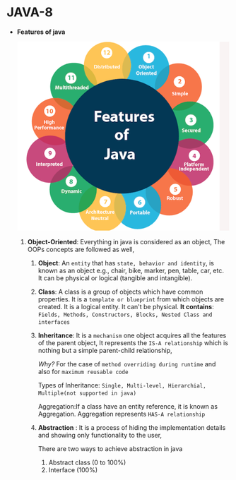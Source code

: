 # JAVA-8

- **Features of java**

    ![alt text](./images/JAVA-Features.PNG)
    
    1. **Object-Oriented**: Everything in java is considered as an object,
       The OOPs concepts are followed as well,
        1. **Object**: An `entity` that has `state, behavior and identity`, is known as an object e.g., chair, bike, marker, pen, table, car, etc. It can be physical or logical (tangible and intangible).
        2. **Class**: A class is a group of objects which have common properties. It is a `template or blueprint` from which objects are created. It is a logical entity. It can't be physical.
        **It contains**: `Fields, Methods, Constructors, Blocks, Nested Class and interfaces`
        3. **Inheritance**: It is a `mechanism` one object acquires all the features of the parent object, It represents the `IS-A relationship` which is nothing but a simple parent-child relationship,
        
           _Why?_ For the case of `method overriding during runtime` and also for `maximum reusable code`
           
           Types of Inheritance: `Single, Multi-level, Hierarchial, Multiple(not supported in java)`
 
           Aggregation:If a class have an entity reference, it is known as Aggregation. Aggregation represents `HAS-A relationship`
           
         4. **Abstraction**  : It is a process of hiding the implementation details and showing only functionality to the user,
            
            There are two ways to achieve abstraction in java
            
            1. Abstract class (0 to 100%)
            2. Interface (100%)
           

